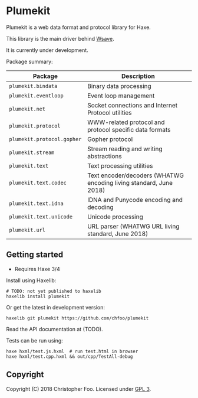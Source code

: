 Plumekit
========

Plumekit is a web data format and protocol library for Haxe.

This library is the main driver behind [Wsave](https://github.com/chfoo/wsave).

It is currently under development.

Package summary:

| Package | Description |
| ------- | ----------- |
| `plumekit.bindata` | Binary data processing |
| `plumekit.eventloop` | Event loop management |
| `plumekit.net` | Socket connections and Internet Protocol utilities |
| `plumekit.protocol` | WWW-related protocol and protocol specific data formats |
| `plumekit.protocol.gopher` | Gopher protocol |
| `plumekit.stream` | Stream reading and writing abstractions |
| `plumekit.text` | Text processing utilities |
| `plumekit.text.codec` | Text encoder/decoders (WHATWG encoding living standard, June 2018) |
| `plumekit.text.idna` | IDNA and Punycode encoding and decoding |
| `plumekit.text.unicode` | Unicode processing |
| `plumekit.url` | URL parser (WHATWG URL living standard, June 2018) |


Getting started
---------------

* Requires Haxe 3/4

Install using Haxelib:

    # TODO: not yet published to haxelib
    haxelib install plumekit

Or get the latest in development version:

    haxelib git plumekit https://github.com/chfoo/plumekit

Read the API documentation at (TODO).

Tests can be run using:

    haxe hxml/test.js.hxml  # run test.html in browser
    haxe hxml/test.cpp.hxml && out/cpp/TestAll-debug


Copyright
---------

Copyright (C) 2018 Christopher Foo. Licensed under [GPL 3](LICENSE.txt).
